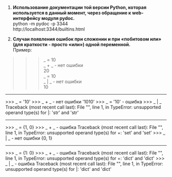 1. **Использование документации той версии Python, которая используется в данный момент, через обращение к web-интерфейсу модуля pydoc.**  
python -m pydoc -p 3344  
http://localhost:3344/builtins.html  

2. **Cлучаи появления ошибок при сложении и при «побитовом или» (для краткости - просто «или») одной переменной.**      
Пример:  
>>> _ = 10   
>>> _ + _       - нет ошибки   
20  
>>> _ = 10  
>>> _ | _       - нет ошибки   
10  
<hr>  
>>> _ = '10'    
>>> _ + _       - нет ошибки  
'1010'  
>>> _ = '10'    - ошибка  
>>> _ | _    
Traceback (most recent call last):    
File "<stdin>", line 1, in <module>    
TypeError: unsupported operand type(s) for |: 'str' and 'str'  
<hr>  
>>> _ = {1, 0}  
>>> _ + _         - ошибка  
Traceback (most recent call last):    
File "<stdin>", line 1, in <module>    
TypeError: unsupported operand type(s) for +: 'set' and 'set'    
>>> _ | _         - нет ошибки  
{0, 1}
<hr>  
>>> _ = {1: 0}    
>>> _ + _          - ошибка  
Traceback (most recent call last):    
File "<stdin>", line 1, in <module>  
TypeError: unsupported operand type(s) for +: 'dict' and 'dict'    
>>> _ | _           - ошибка  
Traceback (most recent call last):    
File "<stdin>", line 1, in <module>    
TypeError: unsupported operand type(s) for |: 'dict' and 'dict'    

